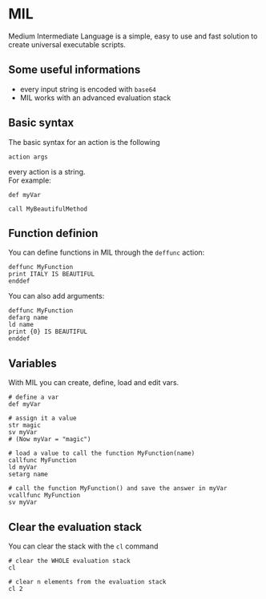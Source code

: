 # MIL
Medium Intermediate Language is a simple, easy to use and fast solution to create universal executable scripts.

## Some useful informations
- every input string is encoded with `base64`
- MIL works with an advanced evaluation stack

## Basic syntax
The basic syntax for an action is the following
```
action args
```
every action is a string.\
For example:
```
def myVar
```
```
call MyBeautifulMethod
```

## Function definion
You can define functions in MIL through the `deffunc` action:
```
deffunc MyFunction
print ITALY IS BEAUTIFUL
enddef
```
You can also add arguments:
```
deffunc MyFunction
defarg name
ld name
print {0} IS BEAUTIFUL
enddef
```

## Variables
With MIL you can create, define, load and edit vars.
```
# define a var
def myVar

# assign it a value
str magic
sv myVar
# (Now myVar = "magic")

# load a value to call the function MyFunction(name)
callfunc MyFunction
ld myVar
setarg name

# call the function MyFunction() and save the answer in myVar
vcallfunc MyFunction
sv myVar
```

## Clear the evaluation stack
You can clear the stack with the `cl` command
```
# clear the WHOLE evaluation stack
cl

# clear n elements from the evaluation stack
cl 2
```


